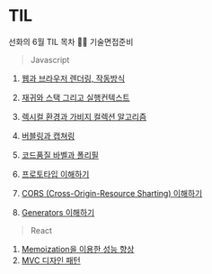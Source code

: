# TIL

선화의 6월 TIL 목차 📑📑 기술면접준비

> Javascript

 1. [웹과 브라우저 렌더링, 작동방식](javascript/210607.md)
 
 2. [재귀와 스택 그리고 실행컨텍스트](javascript/210608.md)
 
 3. [렉시컬 환경과 가비지 컬렉션 알고리즘](javascript/210609.md)

 4. [버블링과 캡쳐링](javascript/210610.md)
 
 5. [코드품질 바벨과 폴리필](javascript/210611.md)
 
 6. [프로토타입 이해하기](javascript/210613.md)
 
 7. [CORS (Cross-Origin-Resource Sharting) 이해하기](javascript/210614.md)
 
 8. [Generators 이해하기](javascript/210614_1.md)


> React

 1. [Memoization을 이용한 성능 향상](react/Memoization.md)
 2. [MVC 디자인 패턴](react/mvp패턴.md)
